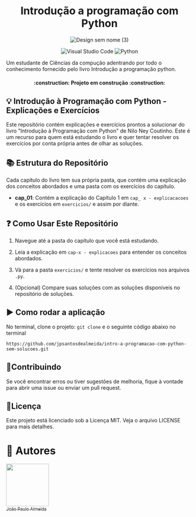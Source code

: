 <h1 align="center"> Introdução a programação com Python </h1>


<div align="center">

![Design sem nome (3)](https://github.com/jpsantosdealmeida/intro-a-programacao-com-python/assets/79612469/ead1585d-17f1-44bf-8935-2cf5f5f13c0e)

</div>

<div align="center">
    
![Visual Studio Code](https://img.shields.io/badge/Visual%20Studio%20Code-0078d7.svg?style=for-the-badge&logo=visual-studio-code&logoColor=white) 
![Python](https://img.shields.io/badge/python-3670A0?style=for-the-badge&logo=python&logoColor=ffdd54)

</div>
Um estudante de Ciências da compução adentrando por todo o conhecimento fornecido pelo livro Introdução a programação python.


<h4 align="center"> 
    :construction:  Projeto em construção  :construction:
</h4>

## 💡 Introdução à Programação com Python - Explicações e Exercícios<br>


Este repositório contém explicações e exercícios prontos a solucionar do livro "Introdução à Programação com Python" de Nilo Ney Coutinho. Este é um recurso para quem está estudando o livro e quer tentar resolver os exercícios por conta própria antes de olhar as soluções.<br>

## 📚 Estrutura do Repositório<br>


Cada capítulo do livro tem sua própria pasta, que contém uma explicação dos conceitos abordados e uma pasta com os exercícios do capítulo.
- **cap_01**: Contém a explicação do Capítulo 1 em `cap_ x - explicacacoes` e os exercícios em `exercicios/` e assim por diante.<br>




## ❓ Como Usar Este Repositório

1. Navegue até a pasta do capítulo que você está estudando.<br>

2. Leia a explicação em `cap-x - explicacoes` para entender os conceitos abordados.<br>

3. Vá para a pasta `exercicios/` e tente resolver os exercícios nos arquivos `.py`.<br>

4. (Opcional) Compare suas soluções com as soluções disponíveis no repositório de soluções.


## :arrow_forward: Como rodar a aplicação <br>


No terminal, clone o projeto: `git clone` e o seguinte código abaixo no terminal
```
https://github.com/jpsantosdealmeida/intro-a-programacao-com-python-sem-solucoes.git
```

## 👐Contribuindo<br>


Se você encontrar erros ou tiver sugestões de melhoria, fique à vontade para abrir uma issue ou enviar um pull request.

## 📄Licença<br>


Este projeto está licenciado sob a Licença MIT. Veja o arquivo LICENSE para mais detalhes.



# 👤 Autores

 [<img loading="lazy" src="https://avatars.githubusercontent.com/u/79612469?s=400&u=d066036ced6ede3832b29b5a666797ebf85b9a04&v=4" width=115><br><sub>João Paulo Almeida</sub>](https://github.com/jpsantosdealmeida)


